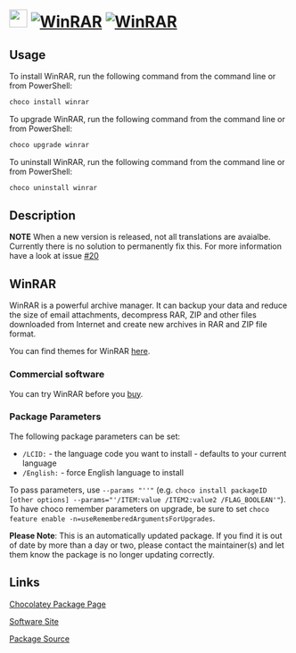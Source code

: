 ﻿# <img src="https://cdn.jsdelivr.net/gh/mkevenaar/chocolatey-packages@51247a81a30c4c8d14434fcbc61c7a0b750c0945/icons/winrar.png" width="32" height="32"/> [![WinRAR](https://img.shields.io/chocolatey/v/winrar.svg?label=WinRAR)](https://community.chocolatey.org/packages/winrar) [![WinRAR](https://img.shields.io/chocolatey/dt/winrar.svg)](https://community.chocolatey.org/packages/winrar)

## Usage

To install WinRAR, run the following command from the command line or from PowerShell:

```powershell
choco install winrar
```

To upgrade WinRAR, run the following command from the command line or from PowerShell:

```powershell
choco upgrade winrar
```

To uninstall WinRAR, run the following command from the command line or from PowerShell:

```powershell
choco uninstall winrar
```

## Description

**NOTE** When a new version is released, not all translations are avaialbe. Currently there is no solution to permanently fix this. For more information have a look at issue [#20](https://github.com/mkevenaar/chocolatey-packages/issues/20)

## WinRAR

WinRAR is a powerful archive manager. It can backup your data and reduce the size of email attachments, decompress RAR, ZIP and other files downloaded from Internet and create new archives in RAR and ZIP file format.

You can find themes for WinRAR [here](http://www.rarlab.com/themes.htm).

### Commercial software

You can try WinRAR before you [buy](https://shop.win-rar.com/16/purl-shop-1984-1-n).

### Package Parameters

The following package parameters can be set:

* `/LCID:` - the language code you want to install - defaults to your current language
* `/English:` - force English language to install

To pass parameters, use `--params "''"` (e.g. `choco install packageID [other options] --params="'/ITEM:value /ITEM2:value2 /FLAG_BOOLEAN'"`).
To have choco remember parameters on upgrade, be sure to set `choco feature enable -n=useRememberedArgumentsForUpgrades`.

**Please Note**: This is an automatically updated package. If you find it is
out of date by more than a day or two, please contact the maintainer(s) and
let them know the package is no longer updating correctly.


## Links

[Chocolatey Package Page](https://community.chocolatey.org/packages/winrar)

[Software Site](http://www.win-rar.com/)

[Package Source](https://github.com/mkevenaar/chocolatey-packages/tree/master/automatic/winrar)

